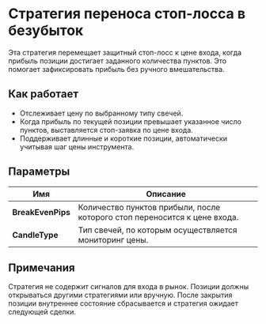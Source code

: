 # Стратегия переноса стоп-лосса в безубыток

Эта стратегия перемещает защитный стоп-лосс к цене входа, когда прибыль позиции достигает заданного количества пунктов. Это помогает зафиксировать прибыль без ручного вмешательства.

## Как работает

- Отслеживает цену по выбранному типу свечей.
- Когда прибыль по текущей позиции превышает указанное число пунктов, выставляется стоп-заявка по цене входа.
- Поддерживает длинные и короткие позиции, автоматически учитывая шаг цены инструмента.

## Параметры

| Имя | Описание |
| --- | -------- |
| **BreakEvenPips** | Количество пунктов прибыли, после которого стоп переносится к цене входа. |
| **CandleType** | Тип свечей, по которым осуществляется мониторинг цены. |

## Примечания

Стратегия не содержит сигналов для входа в рынок. Позиции должны открываться другими стратегиями или вручную. После закрытия позиции внутреннее состояние сбрасывается и стратегия ожидает следующей сделки.
